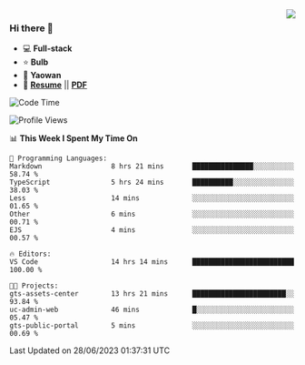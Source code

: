 <img align="right" src="https://github-readme-stats.vercel.app/api?username=LolipopJ&show_icons=true&count_private=true&hide_title=true&include_all_commits=true&theme=vue">

### Hi there 👋

- :computer: **Full-stack**
- :star: **Bulb**
- :pill: **Yaowan**
- :milky_way: [**Resume**](https://lolipopj.github.io/resume/) || [**PDF**](https://cdn.jsdelivr.net/gh/lolipopj/resume/export/resume-en.pdf)

<!--START_SECTION:waka-->
![Code Time](http://img.shields.io/badge/Code%20Time-1%2C419%20hrs%2020%20mins-blue)

![Profile Views](http://img.shields.io/badge/Profile%20Views-0-blue)

📊 **This Week I Spent My Time On** 

```text
💬 Programming Languages: 
Markdown                 8 hrs 21 mins       ███████████████░░░░░░░░░░   58.74 % 
TypeScript               5 hrs 24 mins       ██████████░░░░░░░░░░░░░░░   38.03 % 
Less                     14 mins             ░░░░░░░░░░░░░░░░░░░░░░░░░   01.65 % 
Other                    6 mins              ░░░░░░░░░░░░░░░░░░░░░░░░░   00.71 % 
EJS                      4 mins              ░░░░░░░░░░░░░░░░░░░░░░░░░   00.57 % 

🔥 Editors: 
VS Code                  14 hrs 14 mins      █████████████████████████   100.00 % 

🐱‍💻 Projects: 
gts-assets-center        13 hrs 21 mins      ███████████████████████░░   93.84 % 
uc-admin-web             46 mins             █░░░░░░░░░░░░░░░░░░░░░░░░   05.47 % 
gts-public-portal        5 mins              ░░░░░░░░░░░░░░░░░░░░░░░░░   00.69 % 
```


 Last Updated on 28/06/2023 01:37:31 UTC
<!--END_SECTION:waka-->
